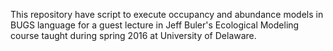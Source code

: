 This repository have script to execute occupancy and abundance models in BUGS language for a guest lecture in Jeff Buler's Ecological Modeling course taught during spring 2016 at University of Delaware. 
